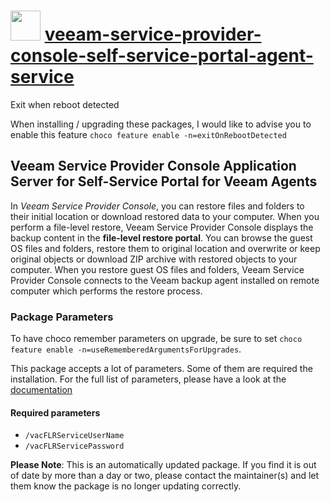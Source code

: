 # <img src="https://cdn.jsdelivr.net/gh/mkevenaar/chocolatey-packages@f9f7eb3458af4193d66d522e0bc27501fe1a23a7/icons/veeam-service-provider-console-ssp-agent-service.png" width="48" height="48"/> [veeam-service-provider-console-self-service-portal-agent-service](https://community.chocolatey.org/packages/veeam-service-provider-console-self-service-portal-agent-service)

Exit when reboot detected

When installing / upgrading these packages, I would like to advise you to enable this feature `choco feature enable -n=exitOnRebootDetected`

## Veeam Service Provider Console Application Server for Self-Service Portal for Veeam Agents

In _Veeam Service Provider Console_, you can restore files and folders to their initial location or download restored data to your computer. When you perform a file-level restore, Veeam Service Provider Console displays the backup content in the **file-level restore portal**. You can browse the guest OS files and folders, restore them to original location and overwrite or keep original objects or download ZIP archive with restored objects to your computer. When you restore guest OS files and folders, Veeam Service Provider Console connects to the Veeam backup agent installed on remote computer which performs the restore process.

### Package Parameters

To have choco remember parameters on upgrade, be sure to set `choco feature enable -n=useRememberedArgumentsForUpgrades`.

This package accepts a lot of parameters. Some of them are required the installation. For the full list of parameters, please have a look at the [documentation](https://github.com/mkevenaar/chocolatey-packages/blob/master/automatic/veeam-service-provider-console-self-service-portal-agent-service/PARAMETERS.md)

#### Required parameters

* `/vacFLRServiceUserName`
* `/vacFLRServicePassword`

<!-- PARAMETERS.md -->
**Please Note**: This is an automatically updated package. If you find it is
out of date by more than a day or two, please contact the maintainer(s) and
let them know the package is no longer updating correctly.

